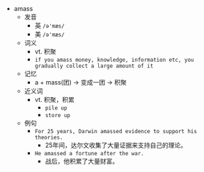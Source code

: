 - amass
  - 发音
    - 英 `/ə'mæs/`
    - 美 `/ə'mæs/`
  - 词义
    - vt. 积聚
    - `if you amass money, knowledge, information etc, you gradually collect a large amount of it`
  - 记忆
    - a + mass(团) → 变成一团 → 积聚
  - 近义词
    - vt. 积聚，积累
      - `pile up`
      - `store up`
  - 例句
    - `For 25 years, Darwin amassed evidence to support his theories.`
      - 25年间，达尔文收集了大量证据来支持自己的理论。
    - `He amassed a fortune after the war.`
      - 战后，他积累了大量财富。


